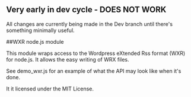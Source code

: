 ## Very early in dev cycle - DOES NOT WORK

All changes are currently being made in the Dev branch until there's something minimally useful.

##WXR node.js module

This module wraps access to the Wordpress eXtended Rss format (WXR) for node.js. It allows the easy writing of WRX files.

See demo_wxr.js for an example of what the API may look like when it's done.

It it licensed under the MIT License.
